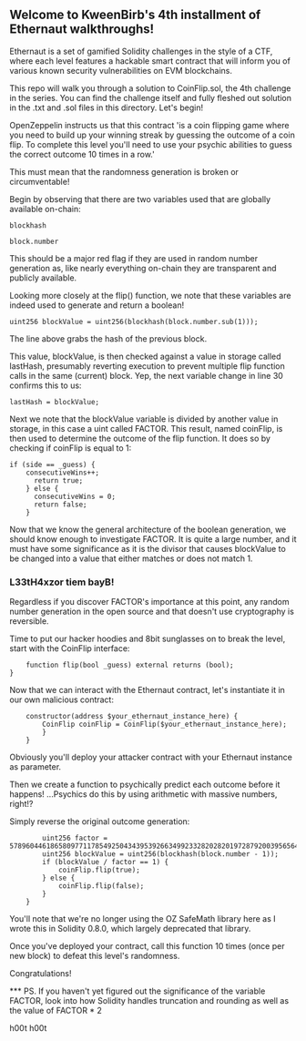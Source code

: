 ## Welcome to KweenBirb's 4th installment of Ethernaut walkthroughs! 

Ethernaut is a set of gamified Solidity challenges in the style of a CTF, where each level features a hackable smart contract that will inform you of various known security vulnerabilities on EVM blockchains.

This repo will walk you through a solution to CoinFlip.sol, the 4th challenge in the series. You can find the challenge itself and fully fleshed out solution in the .txt and .sol files in this directory. Let's begin!

OpenZeppelin instructs us that this contract 'is a coin flipping game where you need to build up your winning streak by guessing the outcome of a coin flip. To complete this level you'll need to use your psychic abilities to guess the correct outcome 10 times in a row.'

This must mean that the randomness generation is broken or circumventable!

Begin by observing that there are two variables used that are globally available on-chain:

```blockhash```

```block.number```

This should be a major red flag if they are used in random number generation as, like nearly everything on-chain they are transparent and publicly available.

Looking more closely at the flip() function, we note that these variables are indeed used to generate and return a boolean!

```uint256 blockValue = uint256(blockhash(block.number.sub(1)));```

The line above grabs the hash of the previous block. 

This value, blockValue, is then checked against a value in storage called lastHash, presumably reverting execution to prevent multiple flip function calls in the same (current) block. Yep, the next variable change in line 30 confirms this to us:

```lastHash = blockValue;```

Next we note that the blockValue variable is divided by another value in storage, in this case a uint called FACTOR. This result, named coinFlip, is then used to determine the outcome of the flip function. It does so by checking if coinFlip is equal to 1:

```
if (side == _guess) {
    consecutiveWins++;
      return true;
    } else {
      consecutiveWins = 0;
      return false;
    }
```

Now that we know the general architecture of the boolean generation, we should know enough to investigate FACTOR.  It is quite a large number, and it must have some significance as it is the divisor that causes blockValue to be changed into a value that either matches or does not match 1.

### L33tH4xzor tiem bayB!

Regardless if you discover FACTOR's importance at this point, any random number generation in the open source and that doesn't use cryptography is reversible.

Time to put our hacker hoodies and 8bit sunglasses on to break the level, start with the CoinFlip interface: 

```interface CoinFlip {
    function flip(bool _guess) external returns (bool);
}
```
Now that we can interact with the Ethernaut contract, let's instantiate it in our own malicious contract:

```contract Cassandra {
    constructor(address $your_ethernaut_instance_here) {
        CoinFlip coinFlip = CoinFlip($your_ethernaut_instance_here);
        }
    }
```

Obviously you'll deploy your attacker contract with your Ethernaut instance as parameter.

Then we create a function to psychically predict each outcome before it happens! ...Psychics do this by using arithmetic with massive numbers, right!?

Simply reverse the original outcome generation:

```function predict() public {
        uint256 factor = 57896044618658097711785492504343953926634992332820282019728792003956564819968;
        uint256 blockValue = uint256(blockhash(block.number - 1));
        if (blockValue / factor == 1) {
            coinFlip.flip(true);
        } else {
            coinFlip.flip(false);
        }
    }
```

You'll note that we're no longer using the OZ SafeMath library here as I wrote this in Solidity 0.8.0, which largely deprecated that library.

Once you've deployed your contract, call this function 10 times (once per new block) to defeat this level's randomness.

Congratulations!

*** PS. If you haven't yet figured out the significance of the variable FACTOR, look into how Solidity handles truncation and rounding as well as the value of FACTOR * 2

h00t h00t
